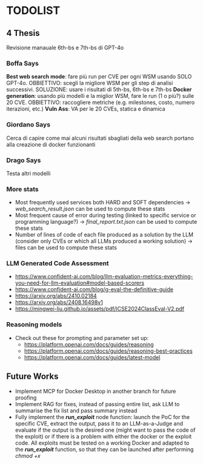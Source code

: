 # TODOLIST

## 4 Thesis
Revisione manauale 6th-bs e 7th-bs di GPT-4o
### Boffa Says
**Best web search mode**: fare più run per CVE per ogni WSM usando SOLO GPT-4o. OBBIETTIVO: scegli la migliore WSM per gli step di analisi successivi. SOLUZIONE: usare i risultati di 5th-bs, 6th-bs e 7th-bs
**Docker generation**: usando più modelli e la miglior WSM, fare le run (1 o più?) sulle 20 CVE. OBBIETTIVO: raccogliere metriche (e.g. milestones, costo, numero iterazioni, etc.)
**Vuln Ass**: VA per le 20 CVEs, statica e dinamica

### Giordano Says
Cerca di capire come mai alcuni risultati sbagliati della web search portano alla creazione di docker funzionanti

### Drago Says
Testa altri modelli


### More stats
- Most frequently used services both HARD and SOFT dependencies &rarr; _web\_search\_result.json_ can be used to compute these stats
- Most frequent cause of error during testing (linked to specific service or programming language?) &rarr; _final\_report.txt.json_ can be used to compute these stats
- Number of lines of code of each file produced as a solution by the LLM (consider only CVEs or which all LLMs produced a working solution) &rarr; files can be used to compute these stats

### LLM Generated Code Assessment
- https://www.confident-ai.com/blog/llm-evaluation-metrics-everything-you-need-for-llm-evaluation#model-based-scorers
- https://www.confident-ai.com/blog/g-eval-the-definitive-guide
- https://arxiv.org/abs/2410.02184
- https://arxiv.org/abs/2408.16498v1
- https://mingwei-liu.github.io/assets/pdf/ICSE2024ClassEval-V2.pdf

### Reasoning models
- Check out these for prompting and parameter set up:
    - https://platform.openai.com/docs/guides/reasoning
    - https://platform.openai.com/docs/guides/reasoning-best-practices
    - https://platform.openai.com/docs/guides/latest-model



## Future Works
- Implement MCP for Docker Desktop in another branch for future proofing
- Implement RAG for fixes, instead of passing entire list, ask LLM to summarise the fix list and pass summary instead
- Fully implement the **_run\_exploit_** node function: launch the PoC for the specific CVE, extract the output, pass it to an LLM-as-a-Judge and evaluate if the output is the desired one (might want to pass the code of the exploit) or if there is a problem with either the docker or the exploit code. All exploits must be tested on a working Docker and adapted to the **_run\_exploit_** function, so that they can be launched after performing _chmod +x_